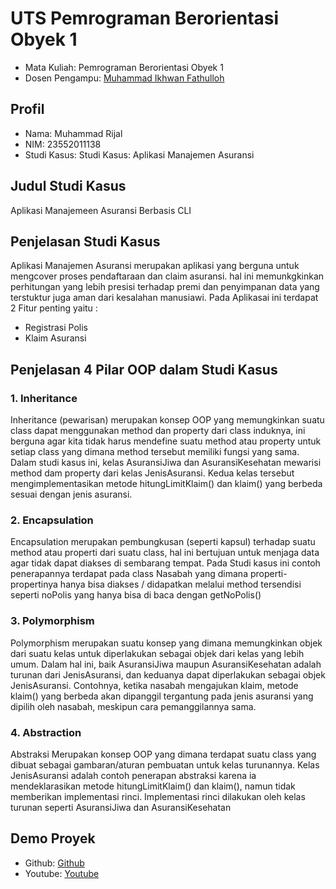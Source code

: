 

# UTS Pemrograman Berorientasi Obyek 1
<ul>
  <li>Mata Kuliah: Pemrograman Berorientasi Obyek 1</li>
  <li>Dosen Pengampu: <a href="https://github.com/Muhammad-Ikhwan-Fathulloh">Muhammad Ikhwan Fathulloh</a></li>
</ul>

## Profil
<ul>
  <li>Nama: Muhammad Rijal</li>
  <li>NIM: 23552011138</li>
  <li>Studi Kasus: Studi Kasus: Aplikasi Manajemen Asuransi</li>
</ul>

## Judul Studi Kasus
<p>Aplikasi Manajemeen Asuransi Berbasis CLI</p>

## Penjelasan Studi Kasus
<p>
Aplikasi Manajemen Asuransi merupakan aplikasi yang berguna untuk mengcover proses pendaftaraan dan claim asuransi. hal ini memunkgkinkan perhitungan yang lebih presisi terhadap premi dan penyimpanan data yang terstuktur juga aman dari kesalahan manusiawi.
Pada Aplikasai ini terdapat 2 Fitur penting yaitu : </p>
<ul>
  <li>Registrasi Polis</li>
  <li>Klaim Asuransi</li>
</ul>

## Penjelasan 4 Pilar OOP dalam Studi Kasus

### 1. Inheritance
<p>Inheritance (pewarisan) merupakan konsep OOP yang memungkinkan suatu class dapat menggunakan method dan property dari class induknya, ini berguna agar kita tidak harus mendefine suatu method atau property untuk setiap class yang dimana method tersebut memiliki fungsi yang sama.
Dalam studi kasus ini, kelas AsuransiJiwa dan AsuransiKesehatan mewarisi method dam property dari kelas JenisAsuransi. Kedua kelas tersebut mengimplementasikan metode hitungLimitKlaim() dan klaim() yang berbeda sesuai dengan jenis asuransi.</p>

### 2. Encapsulation
<p>Encapsulation merupakan pembungkusan (seperti kapsul) terhadap suatu method atau properti dari suatu class, hal ini bertujuan untuk menjaga data agar tidak dapat diakses di sembarang tempat. Pada Studi kasus ini contoh penerapannya terdapat pada class Nasabah yang dimana properti-propertinya hanya bisa diakses / didapatkan melalui method tersendisi seperti noPolis yang hanya bisa di baca dengan getNoPolis()</p>

### 3. Polymorphism
<p>Polymorphism merupakan suatu konsep yang dimana memungkinkan objek dari suatu kelas untuk diperlakukan sebagai objek dari kelas yang lebih umum. Dalam hal ini, baik AsuransiJiwa maupun AsuransiKesehatan adalah turunan dari JenisAsuransi, dan keduanya dapat diperlakukan sebagai objek JenisAsuransi. Contohnya, ketika nasabah mengajukan klaim, metode klaim() yang berbeda akan dipanggil tergantung pada jenis asuransi yang dipilih oleh nasabah, meskipun cara pemanggilannya sama.</p>

### 4. Abstraction
<p>Abstraksi Merupakan konsep OOP yang dimana terdapat suatu class yang dibuat sebagai gambaran/aturan pembuatan untuk kelas turunannya. Kelas JenisAsuransi adalah contoh penerapan abstraksi karena ia mendeklarasikan metode hitungLimitKlaim() dan klaim(), namun tidak memberikan implementasi rinci. Implementasi rinci dilakukan oleh kelas turunan seperti AsuransiJiwa dan AsuransiKesehatan</p>

## Demo Proyek
<ul>
  <li>Github: <a href="https://github.com/mrijal/UTS_PBO1_223KA_23552011138">Github</a></li>
  <li>Youtube: <a href="https://youtu.be/jZtTSshv6ro">Youtube</a></li>
</ul>

